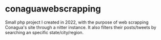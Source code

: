 # conaguawebscrapping
Small php project I created in 2022, with the purpose of web scrapping Conagua's site through a nitter instance. It also filters their posts/tweets by searching an specific state/city/region.
